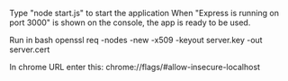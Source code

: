 Type "node start.js" to start the application
When "Express is running on port 3000" is shown on the console, the app is ready to be used.

Run in bash 
openssl req -nodes -new -x509 -keyout server.key -out server.cert


In chrome URL enter this:
chrome://flags/#allow-insecure-localhost
